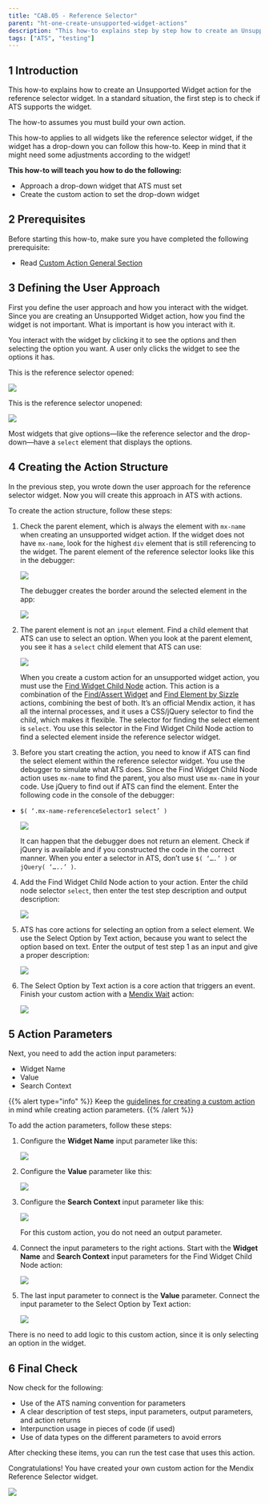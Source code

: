 ```yaml
---
title: "CAB.05 - Reference Selector"
parent: "ht-one-create-unsupported-widget-actions"
description: "This how-to explains step by step how to create an Unsupported Widget action for the Mendix Reference Selector widget."
tags: ["ATS", "testing"]
---
```


## 1 Introduction

This how-to explains how to create an Unsupported Widget action for the reference selector widget. In a standard situation, the first step is to check if ATS supports the widget. 

The how-to assumes you must build your own action.

This how-to applies to all widgets like the reference selector widget, if the widget has a drop-down you can follow this how-to. Keep in mind that it might need some adjustments according to the widget!

**This how-to will teach you how to do the following:**

* Approach a drop-down widget that ATS must set
* Create the custom action to set the drop-down widget

## 2 Prerequisites

Before starting this how-to, make sure you have completed the following prerequisite:
 
* Read [Custom Action General Section](ht-one-custom-action-general)

## 3 Defining the User Approach

First you define the user approach and how you interact with the widget. Since you are creating an Unsupported Widget action, how you find the widget is not important. What is important is how you interact with it.

You interact with the widget by clicking it to see the options and then selecting the option you want. A user only clicks the widget to see the options it has.

This is the reference selector opened:

![](attachments/ht-one-create-unsupported-widget/ht-one-cab-05-reference-selector/ref-selector-unopenend.png)

This is the reference selector unopened:

![](attachments/ht-one-create-unsupported-widget/ht-one-cab-05-reference-selector/ref-selector-openend.png)

Most widgets that give options—like the reference selector and the drop-down—have a `select` element that displays the options.

## 4 Creating the Action Structure

In the previous step, you wrote down the user approach for the reference selector widget. Now you will create this approach in ATS with actions.

To create the action structure, follow these steps:

1.  Check the parent element, which is always the element with `mx-name` when creating an unsupported widget action. If the widget does not have `mx-name`, look for the highest `div` element that is still referencing to the widget. The parent element of the reference selector looks like this in the debugger:

    ![](attachments/ht-one-create-unsupported-widget/ht-one-cab-05-reference-selector/ref-selector-parentelement.png)

    The debugger creates the border around the selected element in the app:

    ![](attachments/ht-one-create-unsupported-widget/ht-one-cab-05-reference-selector/ref-selector-parentelement-outlined.png)

2.  The parent element is not an `input` element. Find a child element that ATS can use to select an option. When you look at the parent element, you see it has a `select` child element that ATS can use:

    ![](attachments/ht-one-create-unsupported-widget/ht-one-cab-05-reference-selector/ref-selector-childelement-select.png)

    When you create a custom action for an unsupported widget action, you must use the [Find Widget Child Node](rg-one-find-widget-child-node) action. This action is a combination of the [Find/Assert Widget](rg-one-findassert-widget) and [Find Element by Sizzle](rg-one-find-element-by-sizzle) actions, combining the best of both. It’s an official Mendix action, it has all the internal processes, and it uses a CSS/jQuery selector to find the child, which makes it flexible. The selector for finding the select element is `select`. You use this selector in the Find Widget Child Node action to find a selected element inside the reference selector widget.

3.  Before you start creating the action, you need to know if ATS can find the select element within the reference selector widget. You use the debugger to simulate what ATS does. Since the Find Widget Child Node action uses `mx-name` to find the parent, you also must use `mx-name` in your code. Use jQuery to find out if ATS can find the element. Enter the following code in the console of the debugger:
  * `$( ‘.mx-name-referenceSelector1 select’ )`

    ![](attachments/ht-one-create-unsupported-widget/ht-one-cab-05-reference-selector/ref-selector-childelement-select-selector.png)

    It can happen that the debugger does not return an element. Check if jQuery is available and if you constructed the code in the correct manner. When you enter a selector in ATS, don’t use `$( ‘….’ )` or `jQuery( ‘…..’ )`.

4.  Add the Find Widget Child Node action to your action. Enter the child node selector `select`, then enter the test step description and output description:

    ![](attachments/ht-one-create-unsupported-widget/ht-one-cab-05-reference-selector/ref-selector-findwidgetchildnode-action.png)

5.  ATS has core actions for selecting an option from a select element. We use the Select Option by Text action, because you want to select the option based on text. Enter the output of test step 1 as an input and give a proper description:

    ![](attachments/ht-one-create-unsupported-widget/ht-one-cab-05-reference-selector/ref-selector-selectoptionbytext-action.png)

6.  The Select Option by Text action is a core action that triggers an event. Finish your custom action with a [Mendix Wait](rg-one-mendix-wait) action:

    ![](attachments/ht-one-create-unsupported-widget/ht-one-cab-05-reference-selector/ref-selector-mendixwait-action.png)

## 5 Action Parameters

Next, you need to add the action input parameters:

* Widget Name
* Value
* Search Context

{{% alert type="info" %}}
Keep the [guidelines for creating a custom action](ht-one-guidelines-custom-action) in mind while creating action parameters. 
{{% /alert %}}

To add the action parameters, follow these steps:

1.  Configure the **Widget Name** input parameter like this:

    ![](attachments/ht-one-create-unsupported-widget/ht-one-cab-05-reference-selector/ref-selector-widgetname-inputparameter.png)

2.  Configure the **Value** parameter like this:

    ![](attachments/ht-one-create-unsupported-widget/ht-one-cab-05-reference-selector/ref-selector-value-inputparameter.png)

3.  Configure the **Search Context** input parameter like this:

    ![](attachments/ht-one-create-unsupported-widget/ht-one-cab-05-reference-selector/ref-selector-searchcontext-inputparameter.png)

    For this custom action, you do not need an output parameter.

4.  Connect the input parameters to the right actions. Start with the **Widget Name** and **Search Context** input parameters for the Find Widget Child Node action:

    ![](attachments/ht-one-create-unsupported-widget/ht-one-cab-05-reference-selector/ref-selector-findwidgetchildnode-inputparameters.png)

5.  The last input parameter to connect is the **Value** parameter. Connect the input parameter to the Select Option by Text action:

    ![](attachments/ht-one-create-unsupported-widget/ht-one-cab-05-reference-selector/ref-selector-selectoptionbytext-inputparameters.png)

There is no need to add logic to this custom action, since it is only selecting an option in the widget.

## 6 Final Check

Now check for the following:

* Use of the ATS naming convention for parameters
* A clear description of test steps, input parameters, output parameters, and action returns
* Interpunction usage in pieces of code (if used)
* Use of data types on the different parameters to avoid errors

After checking these items, you can run the test case that uses this action.

Congratulations! You have created your own custom action for the Mendix Reference Selector widget.

![](attachments/ht-one-create-unsupported-widget/ht-one-cab-05-reference-selector/ref-selector-finishedaction.png)
